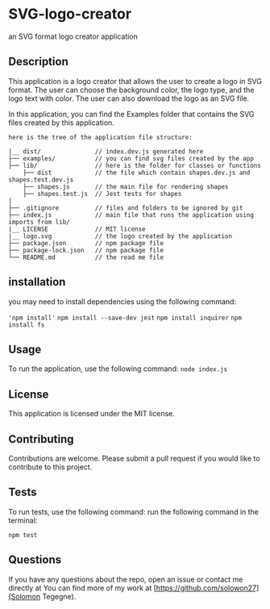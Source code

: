 # SVG-logo-creator
an SVG format logo creator application 

## Description
This application is a logo creator that allows the user to create a logo in SVG format. The user can choose the background color, the logo type, and the logo text with color. The user can also download the logo as an SVG file.

In this application, you can find the Examples folder that contains the SVG files created by this application. 

```here is the tree of the application file structure:```

```
|__ dist/               // index.dev.js generated here
├── examples/           // you can find svg files created by the app
├── lib/                // here is the folder for classes or functions
    ├── dist            // the file which contain shapes.dev.js and shapes.test.dev.js
    ├── shapes.js       // the main file for rendering shapes
    ├── shapes.test.js  // Jest tests for shapes
|
├── .gitignore          // files and folders to be ignored by git
├── index.js            // main file that runs the application using imports from lib/
|__ LICENSE             // MIT license
|__ logo.svg            // the logo created by the application
├── package.json        // npm package file
├── package-lock.json   // npm package file
└── README.md           // the read me file          
```

## installation
you may need to install dependencies using the following command:

```'npm install'```
```npm install --save-dev jest```
```npm install inquirer```
```npm install fs```
## Usage
To run the application, use the following command:
```node index.js```

## License
This application is licensed under the MIT license.

## Contributing
Contributions are welcome. Please submit a pull request if you would like to contribute to this project.

## Tests
To run tests, use the following command: run the following command in the terminal:

```npm test```

## Questions
If you have any questions about the repo, open an issue or contact me directly at <a href="mailto:solowon27@hotmail.com"></a>
You can find more of my work at [https://github.com/solowon27](Solomon Tegegne).